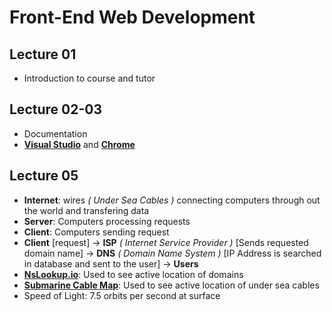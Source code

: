 # Front-End Web Development

## Lecture 01
- Introduction to course and tutor

## Lecture 02-03
- Documentation
- **[Visual Studio](https://code.visualstudio.com/)** and **[Chrome](https://www.google.com/intl/en_uk/chrome/)**

## Lecture 05
- **Internet**: wires *( Under Sea Cables )* connecting computers through out the world and transfering data
- **Server**: Computers processing requests
- **Client**: Computers sending request
- **Client** [request] -> **ISP** *( Internet Service Provider )* [Sends requested domain name] -> **DNS** *( Domain Name System )* [IP Address is searched in database and sent to the user] -> **Users**
- **[NsLookup.io](https://www.nslookup.io/)**: Used to see active location of domains
- **[Submarine Cable Map](https://www.submarinecablemap.comhttps://www.submarinecablemap.com)**: Used to see active location of under sea cables
- Speed of Light: 7.5 orbits per second at surface
